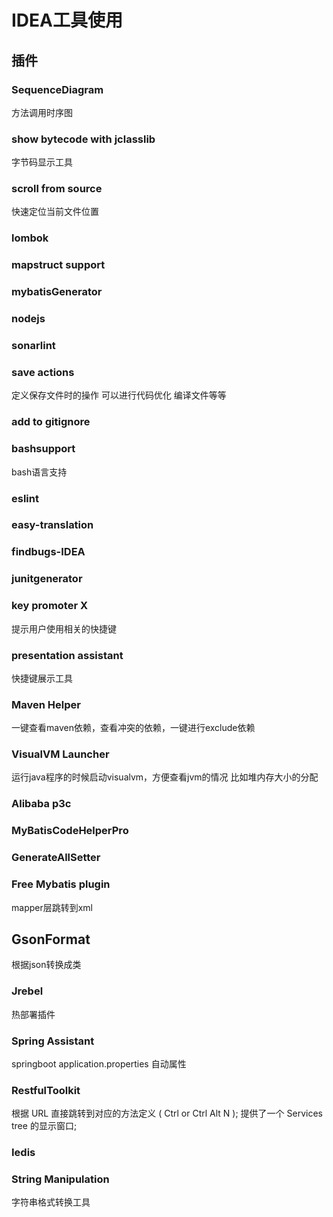 # IDEA工具使用



## 插件

### SequenceDiagram

方法调用时序图

### show bytecode with jclasslib

字节码显示工具

### scroll from source

快速定位当前文件位置

### lombok

### mapstruct support

### mybatisGenerator

### nodejs

### sonarlint

### save actions

定义保存文件时的操作 可以进行代码优化 编译文件等等

### add to gitignore

### bashsupport

bash语言支持

### eslint

### easy-translation

### findbugs-IDEA

### junitgenerator

### key promoter X

提示用户使用相关的快捷键

### presentation assistant

快捷键展示工具

### Maven Helper

一键查看maven依赖，查看冲突的依赖，一键进行exclude依赖

### VisualVM Launcher

运行java程序的时候启动visualvm，方便查看jvm的情况 比如堆内存大小的分配

### Alibaba p3c

### MyBatisCodeHelperPro

### GenerateAllSetter

### Free Mybatis plugin

mapper层跳转到xml

## GsonFormat

根据json转换成类

### Jrebel

热部署插件

### **Spring Assistant** 

 springboot application.properties 自动属性

### RestfulToolkit

根据 URL 直接跳转到对应的方法定义 ( Ctrl or Ctrl Alt N ); 提供了一个 Services tree 的显示窗口;

### Iedis

### String Manipulation

字符串格式转换工具

